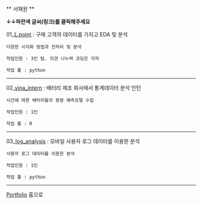** 서재원 **

**↓↓파란색 글씨(링크)를 클릭해주세요**

01_[L.point][lpoint] : 구매 고객의 데이터를 가지고 EDA 및 분석

[lpoint]: https://github.com/meucham11/Python3/tree/master/Project/lpoint
```
다양한 시각화 방법과 전처리 및 분석

작업인원 : 3인 팀. 의견 나누며 코딩은 각자

작업 툴 : python
```

----

02_[vina_intern][vina] : 배터리 제조 회사에서 통계데이터 분석 인턴

[vina]:https://github.com/meucham11/Python3/tree/master/Project/vinatech

```
시간에 따른 배터리들의 용량 예측모델 수립

작업인원 : 1인

작업 툴 : R
```

----


03_[log_analysis][log] : 모바일 사용자 로그 데이터를 이용한 분석

[log]:https://github.com/meucham11/Python3/tree/master/Project/log_analysis

```
사용자 로그 데이터를 이용한 분석

작업인원 : 1인

작업 툴 : python
```

----

[Portfolio][p] 홈으로

[p]:https://github.com/meucham11/Portfolio
